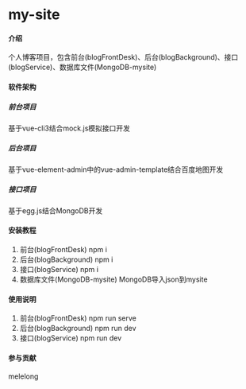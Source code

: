 # my-site

#### 介绍
个人博客项目，包含前台(blogFrontDesk)、后台(blogBackground)、接口(blogService)、数据库文件(MongoDB-mysite)

#### 软件架构
##### 前台项目
基于vue-cli3结合mock.js模拟接口开发
##### 后台项目
基于vue-element-admin中的vue-admin-template结合百度地图开发
##### 接口项目
基于egg.js结合MongoDB开发


#### 安装教程

1. 前台(blogFrontDesk) npm i
2. 后台(blogBackground) npm i
3. 接口(blogService) npm i
4. 数据库文件(MongoDB-mysite) MongoDB导入json到mysite

#### 使用说明

1.  前台(blogFrontDesk) npm run serve
2.  后台(blogBackground) npm run dev
3.  接口(blogService) npm run dev

#### 参与贡献
melelong

